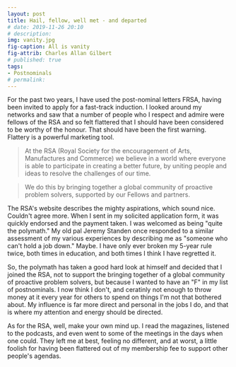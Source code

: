 ```yaml
---
layout: post
title: Hail, fellow, well met - and departed
# date: 2019-11-26 20:10
# description: 
img: vanity.jpg
fig-caption: All is vanity
fig-attrib: Charles Allan Gilbert
# published: true
tags:
- Postnominals
# permalink:
---
```

For the past two years, I have used the post-nominal letters FRSA, having been invited to apply for a fast-track induction. I looked around my networks and saw that a number of people who I respect and admire were fellows of the RSA and so felt flattered that I should have been considered to be worthy of the honour. That should have been the first warning. Flattery is a powerful marketing tool.

> At the RSA (Royal Society for the encouragement of Arts, Manufactures and Commerce) we believe in a world where everyone is able to participate in creating a better future, by uniting people and ideas to resolve the challenges of our time.

> We do this by bringing together a global community of proactive problem solvers, supported by our Fellows and partners.

The RSA's website describes the mighty aspirations, which sound nice. Couldn't agree more. When I sent in my solicited application form, it was quickly endorsed and the payment taken. I was welcomed as being "quite the polymath." My old pal Jeremy Standen once responded to a similar assessment of my various experiences by describing me as "someone who can't hold a job down." Maybe. I have only ever broken my 5-year rule twice, both times in education, and both times I think I have regretted it.

So, the polymath has taken a good hard look at himself and decided that I joined the RSA, not to support the bringing together of a global community of proactive problem solvers, but because I wanted to have an "F" in my list of postnominals. I now think I don't, and ceratinly not enough to throw money at it every year for others to spend on things I'm not that bothered about. My influence is far more direct and personal in the jobs I do, and that is where my attention and energy should be directed.

As for the RSA, well, make your own mind up. I read the magazines, listened to the podcasts, and even went to some of the meetings in the days when one could. They left me at best, feeling no different, and at worst, a little foolish for having been flattered out of my membership fee to support other people's agendas.
